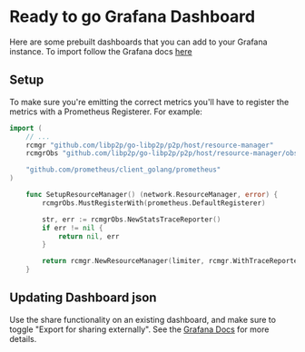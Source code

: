 # Ready to go Grafana Dashboard

Here are some prebuilt dashboards that you can add to your Grafana instance. To
import follow the Grafana docs [here](https://grafana.com/docs/grafana/latest/dashboards/export-import/#import-dashboard)

## Setup

To make sure you're emitting the correct metrics you'll have to register the
metrics with a Prometheus Registerer. For example:

``` go
import (
    // ...
	rcmgr "github.com/libp2p/go-libp2p/p2p/host/resource-manager"
	rcmgrObs "github.com/libp2p/go-libp2p/p2p/host/resource-manager/obs"

	"github.com/prometheus/client_golang/prometheus"
)

    func SetupResourceManager() (network.ResourceManager, error) {
        rcmgrObs.MustRegisterWith(prometheus.DefaultRegisterer)

        str, err := rcmgrObs.NewStatsTraceReporter()
        if err != nil {
            return nil, err
        }

        return rcmgr.NewResourceManager(limiter, rcmgr.WithTraceReporter(str))
    }
```

## Updating Dashboard json

Use the share functionality on an existing dashboard, and make sure to toggle
"Export for sharing externally". See the [Grafana
Docs](https://grafana.com/docs/grafana/latest/dashboards/export-import/#exporting-a-dashboard)
for more details.
